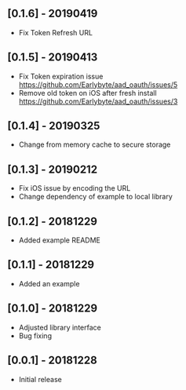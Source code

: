 ## [0.1.6] - 20190419

* Fix Token Refresh URL

## [0.1.5] - 20190413

* Fix Token expiration issue https://github.com/Earlybyte/aad_oauth/issues/5
* Remove old token on iOS after fresh install https://github.com/Earlybyte/aad_oauth/issues/3

## [0.1.4] - 20190325

* Change from memory cache to secure storage

## [0.1.3] - 20190212

* Fix iOS issue by encoding the URL
* Change dependency of example to local library

## [0.1.2] - 20181229

* Added example README

## [0.1.1] - 20181229

* Added an example

## [0.1.0] - 20181229

* Adjusted library interface
* Bug fixing

## [0.0.1] - 20181228

* Initial release
